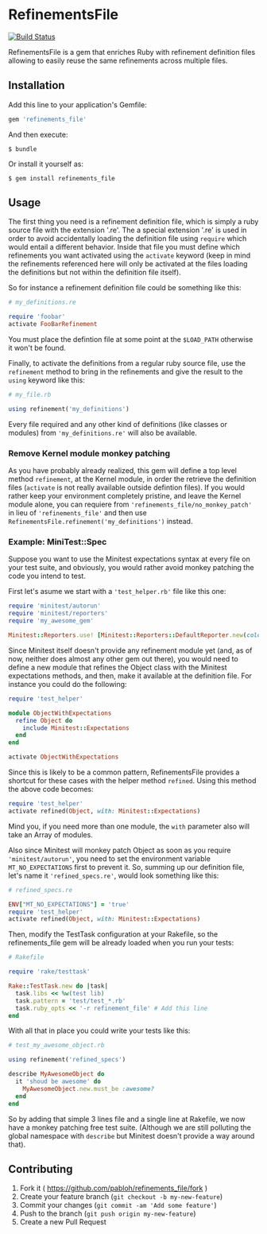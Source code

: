 # RefinementsFile
[![Build Status](https://travis-ci.org/pabloh/refinements_file.svg?branch=master)](https://travis-ci.org/pabloh/refinements_file)

RefinementsFile is a gem that enriches Ruby with refinement definition files allowing to easily reuse the same refinements across multiple files.

## Installation

Add this line to your application's Gemfile:

```ruby
gem 'refinements_file'
```

And then execute:

    $ bundle

Or install it yourself as:

    $ gem install refinements_file

## Usage

The first thing you need is a refinement definition file, which is simply a ruby source file with the extension '.re'.
The a special extension '.re' is used in order to avoid accidentally loading the definition file using `require` which would entail a different behavior.
Inside that file you must define which refinements you want activated using the `activate` keyword (keep in mind the refinements referenced here will only be activated at the files loading the definitions but not within the definition file itself).

So for instance a refinement definition file could be something like this:

```ruby
# my_definitions.re

require 'foobar'
activate FooBarRefinement
```

You must place the defintion file at some point at the `$LOAD_PATH` otherwise it won't be found.

Finally, to activate the definitions from a regular ruby source file, use the `refinement` method to bring in the refinements and give the result to the `using` keyword like this:

```ruby
# my_file.rb

using refinement('my_definitions')
```

Every file required and any other kind of definitions (like classes or modules) from `'my_definitions.re'` will also be available.

### Remove Kernel module monkey patching

As you have probably already realized, this gem will define a top level method `refinement`, at the Kernel module, in order the retrieve the definition files (`activate` is not really available outside defintion files). If you would rather keep your environment completely pristine, and leave the Kernel module alone, you can requiere from `'refinements_file/no_monkey_patch'` in lieu of `'refinements_file'` and then use `RefinementsFile.refinement('my_definitions')` instead.


### Example: MiniTest::Spec

Suppose you want to use the Minitest expectations syntax at every file on your test suite, and obviously, you would rather avoid monkey patching the code you intend to test.

First let's asume we start with a `'test_helper.rb'` file like this one:

```ruby
require 'minitest/autorun'
require 'minitest/reporters'
require 'my_awesome_gem'

Minitest::Reporters.use! [Minitest::Reporters::DefaultReporter.new(color: true)]
```

Since Minitest itself doesn't provide any refinement module yet (and, as of now, neither does almost any other gem out there), you would need to define a new module that refines the Object class with the Minitest expectations methods, and then, make it available at the definition file. For instance you could do the following:

```ruby
require 'test_helper'

module ObjectWithExpectations
  refine Object do
    include Minitest::Expectations
  end
end

activate ObjectWithExpectations
```

Since this is likely to be a common pattern, RefinementsFile provides a shortcut for these cases with the helper method `refined`. Using this method the above code becomes:

```ruby
require 'test_helper'
activate refined(Object, with: Minitest::Expectations)
```

Mind you, if you need more than one module, the `with` parameter also will take an Array of modules.

Also since Minitest will monkey patch Object as soon as you require `'minitest/autorun'`, you need to set the environment variable `MT_NO_EXPECTATIONS` first to prevent it. So, summing up our definition file, let's name it `'refined_specs.re'`, would look something like this:

```ruby
# refined_specs.re

ENV["MT_NO_EXPECTATIONS"] = 'true'
require 'test_helper'
activate refined(Object, with: Minitest::Expectations)
```

Then, modify the TestTask configuration at your Rakefile, so the refinements_file gem will be already loaded when you run your tests:

```ruby
# Rakefile

require 'rake/testtask'

Rake::TestTask.new do |task|
  task.libs << %w(test lib)
  task.pattern = 'test/test_*.rb'
  task.ruby_opts << '-r refinement_file' # Add this line
end
```

With all that in place you could write your tests like this:

```ruby
# test_my_awesome_object.rb

using refinement('refined_specs')

describe MyAwesomeObject do
  it 'shoud be awesome' do
    MyAwesomeObject.new.must_be :awesome?
  end
end

```

So by adding that simple 3 lines file and a single line at Rakefile, we now have a monkey patching free test suite. (Although we are still polluting the global namespace with `describe` but Minitest doesn't provide a way around that).

## Contributing

1. Fork it ( https://github.com/pabloh/refinements_file/fork )
2. Create your feature branch (`git checkout -b my-new-feature`)
3. Commit your changes (`git commit -am 'Add some feature'`)
4. Push to the branch (`git push origin my-new-feature`)
5. Create a new Pull Request
